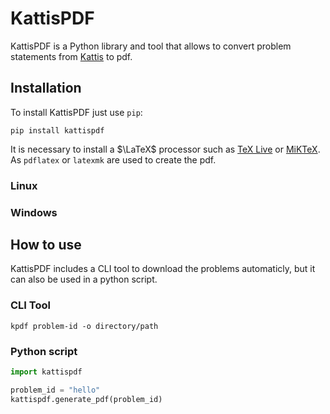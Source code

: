 # KattisPDF

KattisPDF is a Python library and tool that allows to convert problem statements from [Kattis](https://open.kattis.com) to pdf.

## Installation

To install KattisPDF just use `pip`:

```
pip install kattispdf
```

It is necessary to install a $\LaTeX$ processor such as [TeX Live](https://tug.org/texlive/) or [MiKTeX](https://miktex.org/). As `pdflatex` or `latexmk` are used to create the pdf.

### Linux

### Windows

## How to use
KattisPDF includes a CLI tool to download the problems automaticly, but it can also be used in a python script.
### CLI Tool
```
kpdf problem-id -o directory/path
```
### Python script
```python
import kattispdf

problem_id = "hello"
kattispdf.generate_pdf(problem_id)
```
